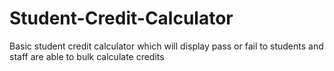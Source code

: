 # Student-Credit-Calculator
 Basic student credit calculator which will display pass or fail to students  and staff are able to bulk calculate credits
